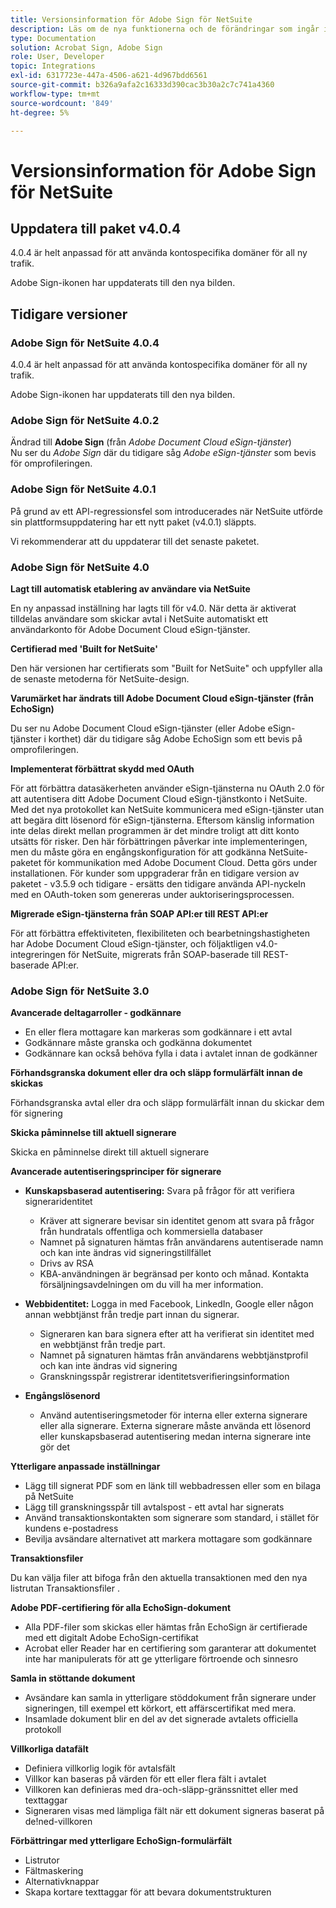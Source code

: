 ```yaml
---
title: Versionsinformation för Adobe Sign för NetSuite
description: Läs om de nya funktionerna och de förändringar som ingår i den nuvarande versionen av Adobe Sign-integreringen för NetSuite.
type: Documentation
solution: Acrobat Sign, Adobe Sign
role: User, Developer
topic: Integrations
exl-id: 6317723e-447a-4506-a621-4d967bdd6561
source-git-commit: b326a9afa2c16333d390cac3b30a2c7c741a4360
workflow-type: tm+mt
source-wordcount: '849'
ht-degree: 5%

---
```


# Versionsinformation för Adobe Sign för NetSuite

## Uppdatera till paket v4.0.4

4.0.4 är helt anpassad för att använda kontospecifika domäner för all ny trafik.

Adobe Sign-ikonen har uppdaterats till den nya bilden.

## Tidigare versioner

### Adobe Sign för NetSuite 4.0.4

4.0.4 är helt anpassad för att använda kontospecifika domäner för all ny trafik.

Adobe Sign-ikonen har uppdaterats till den nya bilden.

### Adobe Sign för NetSuite 4.0.2

Ändrad till **Adobe Sign** (från *Adobe Document Cloud eSign-tjänster*)\
Nu ser du *Adobe Sign* där du tidigare såg *Adobe eSign-tjänster* som bevis för omprofileringen.

### Adobe Sign för NetSuite 4.0.1

På grund av ett API-regressionsfel som introducerades när NetSuite utförde sin plattformsuppdatering har ett nytt paket (v4.0.1) släppts.

Vi rekommenderar att du uppdaterar till det senaste paketet.

### Adobe Sign för NetSuite 4.0

**Lagt till automatisk etablering av användare via NetSuite**

En ny anpassad inställning har lagts till för v4.0. När detta är aktiverat tilldelas användare som skickar avtal i NetSuite automatiskt ett användarkonto för Adobe Document Cloud eSign-tjänster.

**Certifierad med &#39;Built for NetSuite&#39;**

Den här versionen har certifierats som &quot;Built for NetSuite&quot; och uppfyller alla de senaste metoderna för NetSuite-design.

**Varumärket har ändrats till Adobe Document Cloud eSign-tjänster (från EchoSign)**

Du ser nu Adobe Document Cloud eSign-tjänster (eller Adobe eSign-tjänster i korthet) där du tidigare såg Adobe EchoSign som ett bevis på omprofileringen.

**Implementerat förbättrat skydd med OAuth**

För att förbättra datasäkerheten använder eSign-tjänsterna nu OAuth 2.0 för att autentisera ditt Adobe Document Cloud eSign-tjänstkonto i NetSuite. Med det nya protokollet kan NetSuite kommunicera med eSign-tjänster utan att begära ditt lösenord för eSign-tjänsterna. Eftersom känslig information inte delas direkt mellan programmen är det mindre troligt att ditt konto utsätts för risker. Den här förbättringen påverkar inte implementeringen, men du måste göra en engångskonfiguration för att godkänna NetSuite-paketet för kommunikation med Adobe Document Cloud. Detta görs under installationen. För kunder som uppgraderar från en tidigare version av paketet - v3.5.9 och tidigare - ersätts den tidigare använda API-nyckeln med en OAuth-token som genereras under auktoriseringsprocessen.

**Migrerade eSign-tjänsterna från SOAP API:er till REST API:er**

För att förbättra effektiviteten, flexibiliteten och bearbetningshastigheten har Adobe Document Cloud eSign-tjänster, och följaktligen v4.0-integreringen för NetSuite, migrerats från SOAP-baserade till REST-baserade API:er.

### Adobe Sign för NetSuite 3.0

**Avancerade deltagarroller - godkännare**

* En eller flera mottagare kan markeras som godkännare i ett avtal
* Godkännare måste granska och godkänna dokumentet
* Godkännare kan också behöva fylla i data i avtalet innan de godkänner

**Förhandsgranska dokument eller dra och släpp formulärfält innan de skickas**

Förhandsgranska avtal eller dra och släpp formulärfält innan du skickar dem för signering

**Skicka påminnelse till aktuell signerare**

Skicka en påminnelse direkt till aktuell signerare

**Avancerade autentiseringsprinciper för signerare**

* **Kunskapsbaserad autentisering:** Svara på frågor för att verifiera signeraridentitet
   * Kräver att signerare bevisar sin identitet genom att svara på frågor från hundratals offentliga och kommersiella databaser
   * Namnet på signaturen hämtas från användarens autentiserade namn och kan inte ändras vid signeringstillfället
   * Drivs av RSA
   * KBA-användningen är begränsad per konto och månad. Kontakta försäljningsavdelningen om du vill ha mer information.

* **Webbidentitet:** Logga in med Facebook, LinkedIn, Google eller någon annan webbtjänst från tredje part innan du signerar.

   * Signeraren kan bara signera efter att ha verifierat sin identitet med en webbtjänst från tredje part.
   * Namnet på signaturen hämtas från användarens webbtjänstprofil och kan inte ändras vid signering
   * Granskningsspår registrerar identitetsverifieringsinformation

* **Engångslösenord**
   * Använd autentiseringsmetoder för interna eller externa signerare eller alla signerare. Externa signerare måste använda ett lösenord eller kunskapsbaserad autentisering medan interna signerare inte gör det

**Ytterligare anpassade inställningar**

* Lägg till signerat PDF som en länk till webbadressen eller som en bilaga på NetSuite
* Lägg till granskningsspår till avtalspost - ett avtal har signerats
* Använd transaktionskontakten som signerare som standard, i stället för kundens e-postadress
* Bevilja avsändare alternativet att markera mottagare som godkännare

**Transaktionsfiler**

Du kan välja filer att bifoga från den aktuella transaktionen med den nya listrutan Transaktionsfiler .

**Adobe PDF-certifiering för alla EchoSign-dokument**

* Alla PDF-filer som skickas eller hämtas från EchoSign är certifierade med ett digitalt Adobe EchoSign-certifikat
* Acrobat eller Reader har en certifiering som garanterar att dokumentet inte har manipulerats för att ge ytterligare förtroende och sinnesro

**Samla in stöttande dokument**

* Avsändare kan samla in ytterligare stöddokument från signerare under signeringen, till exempel ett körkort, ett affärscertifikat med mera.
* Insamlade dokument blir en del av det signerade avtalets officiella protokoll

**Villkorliga datafält**

* Definiera villkorlig logik för avtalsfält
* Villkor kan baseras på värden för ett eller flera fält i avtalet
* Villkoren kan definieras med dra-och-släpp-gränssnittet eller med texttaggar
* Signeraren visas med lämpliga fält när ett dokument signeras baserat på de!ned-villkoren

**Förbättringar med ytterligare EchoSign-formulärfält**

* Listrutor
* Fältmaskering
* Alternativknappar
* Skapa kortare texttaggar för att bevara dokumentstrukturen
